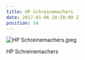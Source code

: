 ```yaml
---
title: HP Schreinemachers
date: 2017-01-06 20:58:00 Z
position: 14
---
```


![HP Schreinemachers.jpeg](/uploads/HP%20Schreinemachers.jpeg)

HP Schreinemachers